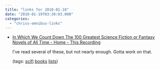 ```yaml
---
title: "links for 2010-01-18"
date: "2010-01-19T03:30:03.000"
categories: 
  - "chriss-omnibus-links"
---
```


- [In Which We Count Down The 100 Greatest Science Fiction or Fantasy Novels of All Time - Home - This Recording](http://thisrecording.com/today/2010/1/18/in-which-we-count-down-the-100-greatest-science-fiction-or-f.html)
    
    I've read several of these, but not nearly enough. Gotta work on that.
    
    (tags: [scifi](http://delicious.com/hubbsc/scifi) [books](http://delicious.com/hubbsc/books) [lists](http://delicious.com/hubbsc/lists))
